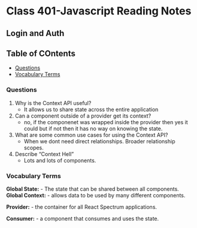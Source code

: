 # Class 401-Javascript Reading Notes

## Login and Auth

## Table of COntents

* [Questions](###questions)
* [Vocabulary Terms](###vocabulary-terms)

### Questions


1. Why is the Context API useful?
    - It allows us to share state across the entire application
2. Can a component outside of a provider get its context?
    - no, if the componenet was wrapped inside the provider then yes it could but if not then it has no way on knowing the state.
3. What are some common use cases for using the Context API?
    - When we dont need direct relationships. Broader relationship scopes.
4. Describe “Context Hell”
    - Lots and lots of components. 
    

### Vocabulary Terms

**Global State:** 
    - The state that can be shared between all components. 
**Global Context:**
    - allows data to be used by many different components.

**Provider:** 
    - the container for all React Spectrum applications.
    
**Consumer:** 
    - a component that consumes and uses the state.


